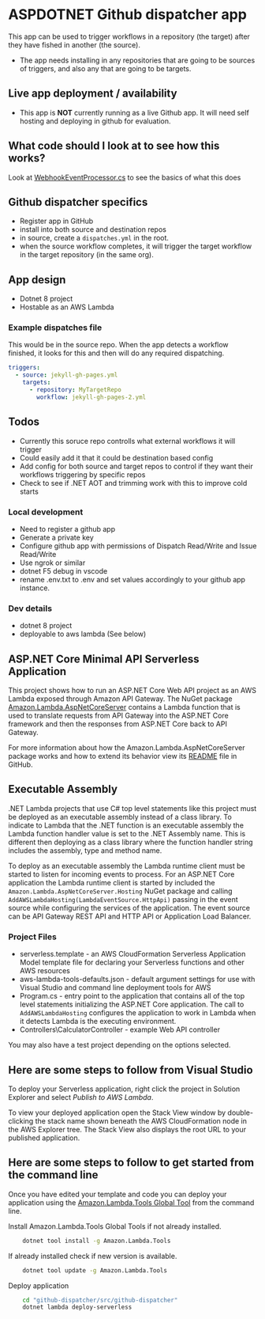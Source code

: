# ASPDOTNET Github dispatcher app

This app can be used to trigger workflows in a repository (the target) after they have fished in another (the source).

* The app needs installing in any repositories that are going to be sources of triggers, and also any that are going to be targets.

## Live app deployment / availability

* This app is **NOT** currently running as a live Github app. It will need self hosting and deploying in github for evaluation.


## What code should I look at to see how this works?

Look at [WebhookEventProcessor.cs](src/githubdispatcher/Processors/WebhookEventProcessor.cs) to see the basics of what this does
## Github dispatcher specifics

* Register app in GitHub
* install into both source and destination repos
* in source, create a `dispatches.yml` in the root.
* when the source workflow completes, it will trigger the target workflow in the target repository (in the same org).

## App design

* Dotnet 8 project
* Hostable as an AWS Lambda

### Example dispatches file

This would be in the source repo. When the app detects a workflow finished, it looks for this and then will do any
required dispatching.

```yml
triggers:
  - source: jekyll-gh-pages.yml
    targets:
      - repository: MyTargetRepo
        workflow: jekyll-gh-pages-2.yml
```

## Todos

* Currently this soruce repo controlls what external workflows it will trigger
* Could easily add it that it could be destination based config
* Add config for both source and target repos to control if they want their workflows triggering by specific repos
* Check to see if .NET AOT and trimming work with this to improve cold starts

### Local development

* Need to register a github app
* Generate a private key
* Configure github app with permissions of Dispatch Read/Write and Issue Read/Write
* Use ngrok or similar
* dotnet F5 debug in vscode
* rename .env.txt to .env and set values accordingly to your github app instance.

### Dev details

* dotnet 8 project
* deployable to aws lambda (See below)

## ASP.NET Core Minimal API Serverless Application

This project shows how to run an ASP.NET Core Web API project as an AWS Lambda exposed through Amazon API Gateway. The NuGet package [Amazon.Lambda.AspNetCoreServer](https://www.nuget.org/packages/Amazon.Lambda.AspNetCoreServer) contains a Lambda function that is used to translate requests from API Gateway into the ASP.NET Core framework and then the responses from ASP.NET Core back to API Gateway.


For more information about how the Amazon.Lambda.AspNetCoreServer package works and how to extend its behavior view its [README](https://github.com/aws/aws-lambda-dotnet/blob/master/Libraries/src/Amazon.Lambda.AspNetCoreServer/README.md) file in GitHub.

## Executable Assembly

.NET Lambda projects that use C# top level statements like this project must be deployed as an executable assembly instead of a class library. To indicate to Lambda that the .NET function is an executable assembly the
Lambda function handler value is set to the .NET Assembly name. This is different then deploying as a class library where the function handler string includes the assembly, type and method name.

To deploy as an executable assembly the Lambda runtime client must be started to listen for incoming events to process. For an ASP.NET Core application the Lambda runtime client is started by included the
`Amazon.Lambda.AspNetCoreServer.Hosting` NuGet package and calling `AddAWSLambdaHosting(LambdaEventSource.HttpApi)` passing in the event source while configuring the services of the application. The
event source can be API Gateway REST API and HTTP API or Application Load Balancer.

### Project Files

* serverless.template - an AWS CloudFormation Serverless Application Model template file for declaring your Serverless functions and other AWS resources
* aws-lambda-tools-defaults.json - default argument settings for use with Visual Studio and command line deployment tools for AWS
* Program.cs - entry point to the application that contains all of the top level statements initializing the ASP.NET Core application.
The call to `AddAWSLambdaHosting` configures the application to work in Lambda when it detects Lambda is the executing environment.
* Controllers\CalculatorController - example Web API controller

You may also have a test project depending on the options selected.

## Here are some steps to follow from Visual Studio

To deploy your Serverless application, right click the project in Solution Explorer and select *Publish to AWS Lambda*.

To view your deployed application open the Stack View window by double-clicking the stack name shown beneath the AWS CloudFormation node in the AWS Explorer tree. The Stack View also displays the root URL to your published application.

## Here are some steps to follow to get started from the command line

Once you have edited your template and code you can deploy your application using the [Amazon.Lambda.Tools Global Tool](https://github.com/aws/aws-extensions-for-dotnet-cli#aws-lambda-amazonlambdatools) from the command line.

Install Amazon.Lambda.Tools Global Tools if not already installed.

```bash
    dotnet tool install -g Amazon.Lambda.Tools
```

If already installed check if new version is available.

```bash
    dotnet tool update -g Amazon.Lambda.Tools
```

Deploy application

```bash
    cd "github-dispatcher/src/github-dispatcher"
    dotnet lambda deploy-serverless
```

